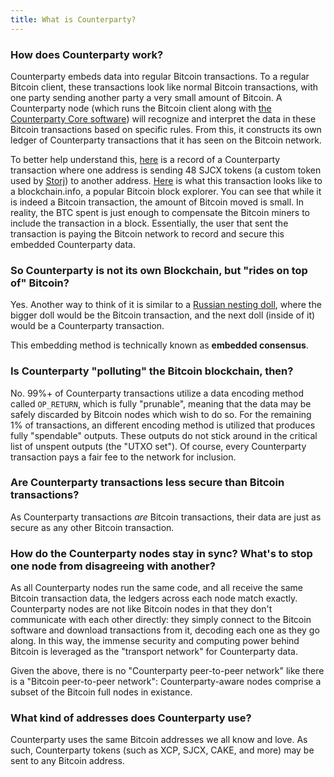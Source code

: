 ```yaml
---
title: What is Counterparty?
---
```


### How does Counterparty work?

Counterparty embeds data into regular Bitcoin transactions. To a regular Bitcoin client, these transactions look like normal Bitcoin transactions, with one party sending another party a very small amount of Bitcoin. A Counterparty node (which runs the Bitcoin client along with [the Counterparty Core software](https://github.com/CounterpartyXCP/counterparty-core)) will recognize and interpret the data in these Bitcoin transactions based on specific rules. From this, it constructs its own ledger of Counterparty transactions that it has seen on the Bitcoin network.

To better help understand this, [here](https://counterpartychain.io/transaction/c717d2d205155c2067786c08b7c7e6e6f904a18626969daca0ecb6c3e8bb7b8f) is a record of a Counterparty transaction where one address is sending 48 SJCX tokens (a custom token used by [Storj](https://storj.io/)) to another address. [Here](https://blockchain.info/tx/c717d2d205155c2067786c08b7c7e6e6f904a18626969daca0ecb6c3e8bb7b8f) is what this transaction looks like to a blockchain.info, a popular Bitcoin block explorer. You can see that while it is indeed a Bitcoin transaction, the amount of Bitcoin moved is small. In reality, the BTC spent is just enough to compensate the Bitcoin miners to include the transaction in a block. Essentially, the user that sent the transaction is paying the Bitcoin network to record and secure this embedded Counterparty data.

### So Counterparty is not its own Blockchain, but "rides on top of" Bitcoin?

Yes. Another way to think of it is similar to a [Russian nesting doll](https://en.wikipedia.org/wiki/Matryoshka_doll), where the bigger doll would be the Bitcoin transaction, and the next doll (inside of it) would be a Counterparty transaction.

This embedding method is technically known as **embedded consensus**.

### Is Counterparty "polluting" the Bitcoin blockchain, then?

No. 99%+ of Counterparty transactions utilize a data encoding method called `OP_RETURN`, which is fully "prunable", meaning that the data may be safely discarded by Bitcoin nodes which wish to do so. For the remaining 1% of transactions, an different encoding method is utilized that produces fully "spendable" outputs. These outputs do not stick around in the critical list of unspent outputs (the "UTXO set"). Of course, every Counterparty transaction pays a fair fee to the network for inclusion.

### Are Counterparty transactions less secure than Bitcoin transactions?

As Counterparty transactions _are_ Bitcoin transactions, their data are just as secure as any other Bitcoin transaction.

### How do the Counterparty nodes stay in sync? What's to stop one node from disagreeing with another?

As all Counterparty nodes run the same code, and all receive the same Bitcoin transaction data, the ledgers across each node match exactly. Counterparty nodes are not like Bitcoin nodes in that they don't communicate with each other directly: they simply connect to the Bitcoin software and download transactions from it, decoding each one as they go along. In this way, the immense security and computing power behind Bitcoin is leveraged as the "transport network" for Counterparty data.

Given the above, there is no "Counterparty peer-to-peer network" like there is a "Bitcoin peer-to-peer network": Counterparty-aware nodes comprise a subset of the Bitcoin full nodes in existance.

### What kind of addresses does Counterparty use?

Counterparty uses the same Bitcoin addresses we all know and love. As such, Counterparty tokens (such as XCP, SJCX, CAKE, and more) may be sent to any Bitcoin address.

